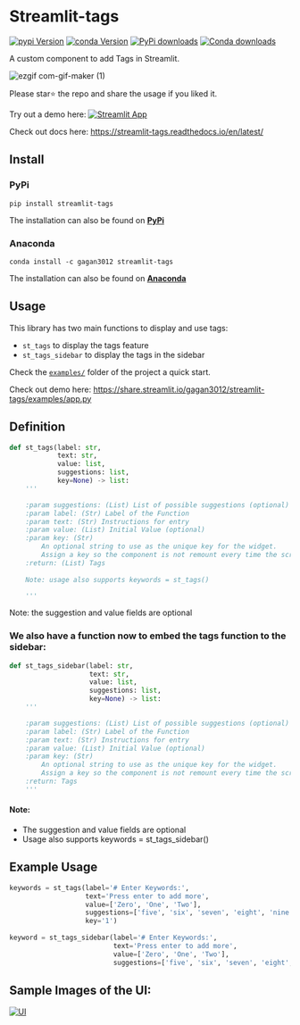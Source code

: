# Streamlit-tags
[![pypi Version](https://img.shields.io/pypi/v/streamlit-tags.svg?style=flat-square&logo=pypi&logoColor=white)](https://pypi.org/project/streamlit-tags/)
[![conda Version](https://img.shields.io/conda/vn/gagan3012/streamlit-tags.svg?style=flat-square&logo=conda-forge&logoColor=white)](https://anaconda.org/gagan3012/streamlit-tags)
[![PyPi downloads](https://static.pepy.tech/personalized-badge/streamlit-tags?period=total&units=international_system&left_color=grey&right_color=orange&left_text=pip%20downloads)](https://pypi.org/project/streamlit-tags/)
[![Conda downloads](https://img.shields.io/conda/dn/gagan3012/streamlit-tags?label=conda%20downloads)](https://anaconda.orggagan3012/streamlit-tags)

A custom component to add Tags in Streamlit.


![ezgif com-gif-maker (1)](https://user-images.githubusercontent.com/49101362/114277814-83cb1200-9a35-11eb-8761-9d8bb81ffadc.gif)



Please star⭐ the repo and share the usage if you liked it. 

Try out a demo here: [![Streamlit App](https://static.streamlit.io/badges/streamlit_badge_black_white.svg)](https://share.streamlit.io/gagan3012/streamlit-tags/examples/app.py)

Check out docs here: https://streamlit-tags.readthedocs.io/en/latest/

## Install

### PyPi

```
pip install streamlit-tags
```

The installation can also be found on [**PyPi**](https://pypi.org/project/streamlit-tags/) 

### Anaconda

```
conda install -c gagan3012 streamlit-tags
```

The installation can also be found on [**Anaconda**](https://anaconda.org/gagan3012/streamlit-tags) 

## Usage

This library has two main functions to display and use tags:

- `st_tags` to display the tags feature
- `st_tags_sidebar` to display the tags in the sidebar

Check the [`examples/`](https://github.com/gagan3012/streamlit-tags/tree/master/examples) folder of the project a quick start.

Check out demo here: https://share.streamlit.io/gagan3012/streamlit-tags/examples/app.py

## Definition

```python
def st_tags(label: str,
            text: str,
            value: list,
            suggestions: list,
            key=None) -> list:
    '''

    :param suggestions: (List) List of possible suggestions (optional)
    :param label: (Str) Label of the Function
    :param text: (Str) Instructions for entry
    :param value: (List) Initial Value (optional)
    :param key: (Str)
        An optional string to use as the unique key for the widget.
        Assign a key so the component is not remount every time the script is rerun.
    :return: (List) Tags
        
    Note: usage also supports keywords = st_tags()

    '''
```
Note: the suggestion and value fields are optional

### We also have a function now to embed the tags function to the sidebar:

```python 
def st_tags_sidebar(label: str,
                    text: str,
                    value: list,
                    suggestions: list,
                    key=None) -> list:
    '''

    :param suggestions: (List) List of possible suggestions (optional)
    :param label: (Str) Label of the Function
    :param text: (Str) Instructions for entry
    :param value: (List) Initial Value (optional)
    :param key: (Str)
        An optional string to use as the unique key for the widget.
        Assign a key so the component is not remount every time the script is rerun.
    :return: Tags
    '''
```
#### Note:
- The suggestion and value fields are optional
- Usage also supports keywords = st_tags_sidebar()


## Example Usage

```python 
keywords = st_tags(label='# Enter Keywords:',
                   text='Press enter to add more',
                   value=['Zero', 'One', 'Two'],
                   suggestions=['five', 'six', 'seven', 'eight', 'nine', 'three', 'eleven', 'ten', 'four'],
                   key='1')
                   
keyword = st_tags_sidebar(label='# Enter Keywords:',
                          text='Press enter to add more',
                          value=['Zero', 'One', 'Two'],
                          suggestions=['five', 'six', 'seven', 'eight', 'nine', 'three', 'eleven', 'ten', 'four'])
```

## Sample Images of the UI:

[![UI](https://user-images.githubusercontent.com/49101362/113942909-59494100-980a-11eb-8f4c-662f5c18d967.png)](https://share.streamlit.io/gagan3012/streamlit-tags/examples/app.py)
